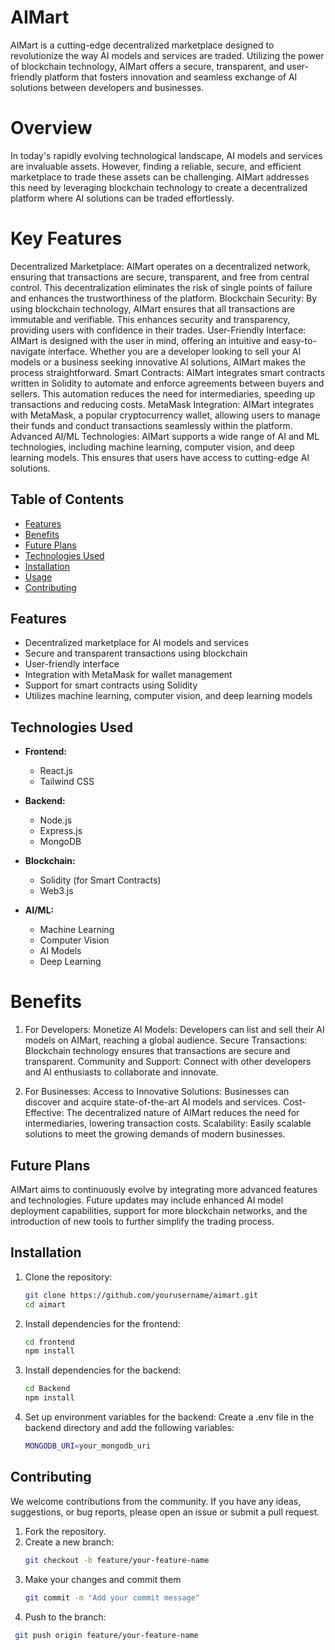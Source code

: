 # AIMart

AIMart is a cutting-edge decentralized marketplace designed to revolutionize the way AI models and services are traded. Utilizing the power of blockchain technology, AIMart offers a secure, transparent, and user-friendly platform that fosters innovation and seamless exchange of AI solutions between developers and businesses.

# Overview

In today's rapidly evolving technological landscape, AI models and services are invaluable assets. However, finding a reliable, secure, and efficient marketplace to trade these assets can be challenging. AIMart addresses this need by leveraging blockchain technology to create a decentralized platform where AI solutions can be traded effortlessly.

# Key Features
Decentralized Marketplace: AIMart operates on a decentralized network, ensuring that transactions are secure, transparent, and free from central control. This decentralization eliminates the risk of single points of failure and enhances the trustworthiness of the platform.
Blockchain Security: By using blockchain technology, AIMart ensures that all transactions are immutable and verifiable. This enhances security and transparency, providing users with confidence in their trades.
User-Friendly Interface: AIMart is designed with the user in mind, offering an intuitive and easy-to-navigate interface. Whether you are a developer looking to sell your AI models or a business seeking innovative AI solutions, AIMart makes the process straightforward.
Smart Contracts: AIMart integrates smart contracts written in Solidity to automate and enforce agreements between buyers and sellers. This automation reduces the need for intermediaries, speeding up transactions and reducing costs.
MetaMask Integration: AIMart integrates with MetaMask, a popular cryptocurrency wallet, allowing users to manage their funds and conduct transactions seamlessly within the platform.
Advanced AI/ML Technologies: AIMart supports a wide range of AI and ML technologies, including machine learning, computer vision, and deep learning models. This ensures that users have access to cutting-edge AI solutions.

## Table of Contents

- [Features](#features)
- [Benefits](#benefits)
- [Future Plans](#future-plans)
- [Technologies Used](#technologies-used)
- [Installation](#installation)
- [Usage](#usage)
- [Contributing](#contributing)


## Features

- Decentralized marketplace for AI models and services
- Secure and transparent transactions using blockchain
- User-friendly interface
- Integration with MetaMask for wallet management
- Support for smart contracts using Solidity
- Utilizes machine learning, computer vision, and deep learning models

## Technologies Used

- **Frontend:**
  - React.js
  - Tailwind CSS

- **Backend:**
  - Node.js
  - Express.js
  - MongoDB

- **Blockchain:**
  - Solidity (for Smart Contracts)
  - Web3.js

- **AI/ML:**
  - Machine Learning
  - Computer Vision
  - AI Models
  - Deep Learning

# Benefits

1. For Developers:
   Monetize AI Models: Developers can list and sell their AI models on AIMart, reaching a global audience.
   Secure Transactions: Blockchain technology ensures that transactions are secure and transparent.
   Community and Support: Connect with other developers and AI enthusiasts to collaborate and innovate.

2. For Businesses:
   Access to Innovative Solutions: Businesses can discover and acquire state-of-the-art AI models and services.
   Cost-Effective: The decentralized nature of AIMart reduces the need for intermediaries, lowering transaction costs.
   Scalability: Easily scalable solutions to meet the growing demands of modern businesses.


##  Future Plans

   AIMart aims to continuously evolve by integrating more advanced features and technologies. Future updates may include enhanced AI model deployment capabilities, support for more         blockchain networks, and the introduction of new tools to further simplify the trading process. 

## Installation

1. Clone the repository:
   ```bash
   git clone https://github.com/yourusername/aimart.git
   cd aimart
   
2. Install dependencies for the frontend:
   ```bash
   cd frontend
   npm install

3. Install dependencies for the backend:
   ```bash
   cd Backend
   npm install
   
4. Set up environment variables for the backend:
   Create a .env file in the backend directory and add the following variables:
   ```bash
   MONGODB_URI=your_mongodb_uri

## Contributing

We welcome contributions from the community. If you have any ideas, suggestions, or bug reports, please open an issue or submit a         pull request.

1. Fork the repository.
2. Create a new branch:
    ```bash
    git checkout -b feature/your-feature-name
3. Make your changes and commit them
    ```bash
   git commit -m "Add your commit message"

4. Push to the branch:
  ```bash
   git push origin feature/your-feature-name
